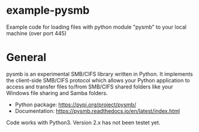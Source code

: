 # example-pysmb
Example code for loading files with python module "pysmb" to your local machine (over port 445)

# General
pysmb is an experimental SMB/CIFS library written in Python. It implements the client-side SMB/CIFS protocol which allows your Python application to access and transfer files to/from SMB/CIFS shared folders like your Windows file sharing and Samba folders.

* Python package: https://pypi.org/project/pysmb/
* Documentation: https://pysmb.readthedocs.io/en/latest/index.html


Code works with Python3. Version 2.x has not been testet yet.
